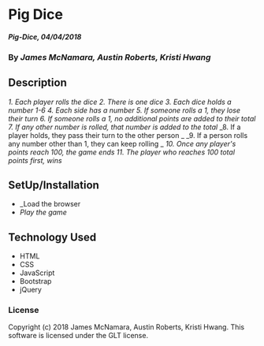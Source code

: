 # Pig Dice

#### _Pig-Dice, 04/04/2018_

### By _**James McNamara, Austin Roberts, Kristi Hwang**_

## Description
_1. Each player rolls the dice_
_2. There is one dice_
_3. Each dice holds a number 1-6_
_4. Each side has a number_
_5. If someone rolls a 1, they lose their turn_
_6. If someone rolls a 1, no additional points are added to their total_
_7. If any other number is rolled, that number is added to the total_
_8. If a player holds, they pass their turn to the other person _
_9. If a person rolls any number other than 1, they can keep rolling _
_10. Once any player's points reach 100, the game ends_
_11. The player who reaches 100 total points first, wins_


## SetUp/Installation
* _Load the browser
* _Play the game_

## Technology Used
* HTML
* CSS
* JavaScript
* Bootstrap
* jQuery

### License
Copyright (c) 2018 James McNamara, Austin Roberts, Kristi Hwang.
This software is licensed under the GLT license.
